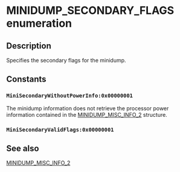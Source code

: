 # MINIDUMP_SECONDARY_FLAGS enumeration

## Description

Specifies the secondary flags for the minidump.

## Constants

### `MiniSecondaryWithoutPowerInfo:0x00000001`

The minidump information does not retrieve the processor power information contained in the [MINIDUMP_MISC_INFO_2](https://learn.microsoft.com/windows/desktop/api/minidumpapiset/ns-minidumpapiset-minidump_misc_info_2) structure.

### `MiniSecondaryValidFlags:0x00000001`

## See also

[MINIDUMP_MISC_INFO_2](https://learn.microsoft.com/windows/desktop/api/minidumpapiset/ns-minidumpapiset-minidump_misc_info_2)